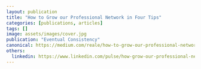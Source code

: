 ```yaml
---
layout: publication
title: "How to Grow our Professional Network in Four Tips"
categories: [publications, articles]
tags: []
image: assets/images/cover.jpg
publication: "Eventual Consistency"
canonical: https://medium.com/reale/how-to-grow-our-professional-network-in-four-tips-c3eceaa9c98f
others:
  linkedin: https://www.linkedin.com/pulse/how-grow-our-professional-network-four-tips-roberto-reale/
---
```

